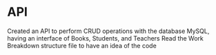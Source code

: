 # API
Created an API to perform CRUD operations with the database MySQL, having an interface of Books, Students, and Teachers
Read the Work Breakdown structure file to have an idea of the code
